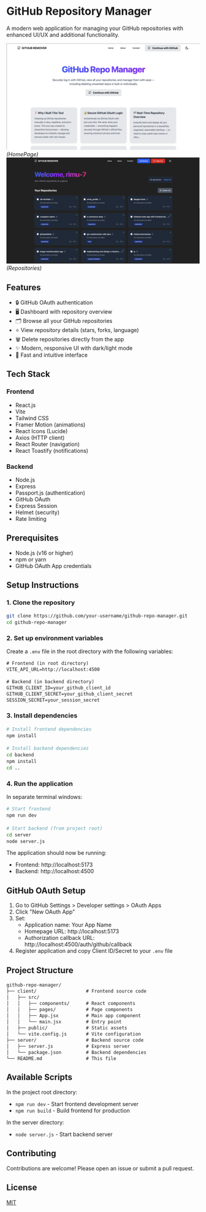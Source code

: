 # GitHub Repository Manager

A modern web application for managing your GitHub repositories with enhanced UI/UX and additional functionality.

![App Screenshot](./image-1.png) *(HomePage)*
![App Screenshot](./image-2.png) *(Repositories)*

## Features

- 🔒 GitHub OAuth authentication
- 🖥️ Dashboard with repository overview
- 🗂️ Browse all your GitHub repositories
- ⭐ View repository details (stars, forks, language)
- 🗑️ Delete repositories directly from the app
- ✨ Modern, responsive UI with dark/light mode
- 🚀 Fast and intuitive interface

## Tech Stack

### Frontend
- React.js
- Vite
- Tailwind CSS
- Framer Motion (animations)
- React Icons (Lucide)
- Axios (HTTP client)
- React Router (navigation)
- React Toastify (notifications)

### Backend
- Node.js
- Express
- Passport.js (authentication)
- GitHub OAuth
- Express Session
- Helmet (security)
- Rate limiting

## Prerequisites

- Node.js (v16 or higher)
- npm or yarn
- GitHub OAuth App credentials

## Setup Instructions

### 1. Clone the repository

```bash
git clone https://github.com/your-username/github-repo-manager.git
cd github-repo-manager
```

### 2. Set up environment variables

Create a `.env` file in the root directory with the following variables:

```env
# Frontend (in root directory)
VITE_API_URL=http://localhost:4500

# Backend (in backend directory)
GITHUB_CLIENT_ID=your_github_client_id
GITHUB_CLIENT_SECRET=your_github_client_secret
SESSION_SECRET=your_session_secret
```

### 3. Install dependencies

```bash
# Install frontend dependencies
npm install

# Install backend dependencies
cd backend
npm install
cd ..
```

### 4. Run the application

In separate terminal windows:

```bash
# Start frontend
npm run dev

# Start backend (from project root)
cd server
node server.js
```

The application should now be running:
- Frontend: http://localhost:5173
- Backend: http://localhost:4500

## GitHub OAuth Setup

1. Go to GitHub Settings > Developer settings > OAuth Apps
2. Click "New OAuth App"
3. Set:
   - Application name: Your App Name
   - Homepage URL: http://localhost:5173
   - Authorization callback URL: http://localhost:4500/auth/github/callback
4. Register application and copy Client ID/Secret to your `.env` file

## Project Structure

```
github-repo-manager/
├── client/                  # Frontend source code
│   ├── src/
│   │   ├── components/      # React components
│   │   ├── pages/           # Page components
│   │   ├── App.jsx          # Main app component
│   │   └── main.jsx         # Entry point
│   ├── public/              # Static assets
│   └── vite.config.js       # Vite configuration
├── server/                  # Backend source code
│   ├── server.js            # Express server
│   └── package.json         # Backend dependencies           
└── README.md                # This file
```

## Available Scripts

In the project root directory:

- `npm run dev` - Start frontend development server
- `npm run build` - Build frontend for production

In the server directory:

- `node server.js` - Start backend server

## Contributing

Contributions are welcome! Please open an issue or submit a pull request.

## License

[MIT](LICENSE)